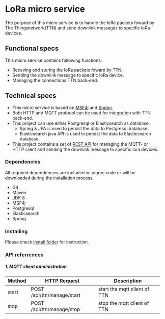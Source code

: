 # LoRa micro service
The purpose of this micro service is to handle the loRa packets foward by The Thingsnetwork(TTN) and send downlink messages to specific loRa devices. 


## Functional specs
This micro service contains following functions: 

* Receving and storing the loRa packets foward by TTN.
* Sending the downlink message to specific loRa device.
* Managing the connections TTN back-end.

## Technical specs

* This micro service is based on [MSF4j](https://github.com/wso2/msf4j) and [Spring](https://spring.io).  
* Both HTTP and MQTT protocol can be used for integration with TTN back-end.
* This project can use either Postgresql or Elasticsearch as database.
	* Spring & JPA is used to persist the data to Postgresql database.
	* Elasticsearch java API is used to persist the data to Elasticsearch database.
* This project contains a set of [REST API](#apireferrences) for managing the MQTT- or HTTP client and sending the downlink message to specific lora devices.

### Dependencies
All required dependencies are included in source code or will be downloaded during the installation process.

* Git
* Maven
* JDK 8
* MSF4j
* Postgresql
* Elasticsearch
* Spring

### Installing

Please check [install folder](./install) for instruction.

### <a name="apireferrences">API referrences</a>

##### 1. MQTT client administration 

| **Method** | **HTTP Request** | **Description** |
|---|---|---|
| start  | POST /api/ttn/manage/start  | start the mqtt client of TTN  |
| stop  | POST /api/ttn/manage/stop  | stop the mqtt client of TTN  |

